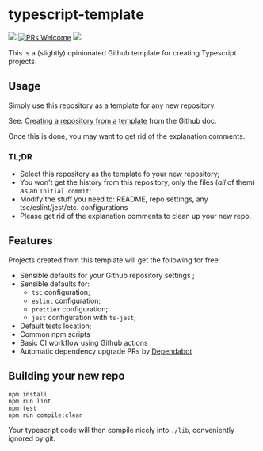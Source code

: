 # typescript-template

[![](https://github.com/johnmartel/typescript-template/workflows/Build%20and%20test/badge.svg)](https://github.com/johnmartel/typescript-template/actions?query=workflow%3A%22Build+and+test%22)
[![PRs Welcome](https://img.shields.io/badge/PRs-welcome-brightgreen.svg?style=flat-square)](http://makeapullrequest.com)
[![](https://api.dependabot.com/badges/status?host=github&repo=johnmartel/typescript-template)](https://dependabot.com)

This is a (slightly) opinionated Github template for creating Typescript projects. 


## Usage

Simply use this repository as a template for any new repository.

See: [Creating a repository from a template](https://help.github.com/en/github/creating-cloning-and-archiving-repositories/creating-a-repository-from-a-template) from the Github doc.

Once this is done, you may want to get rid of the explanation comments.

### TL;DR

- Select this repository as the template fo your new repository;
- You won't get the history from this repository, only the files (*all* of them) as an `Initial commit`;
- Modify the stuff you need to: README, repo settings, any tsc/eslint/jest/etc. configurations
- Please get rid of the explanation comments to clean up your new repo.


## Features

Projects created from this template will get the following for free:

- Sensible defaults for your Github repository settings ;
- Sensible defaults for:
  - `tsc` configuration;
  - `eslint` configuration;
  - `prettier` configuration;
  - `jest` configuration with `ts-jest`;
- Default tests location;
- Common npm scripts
- Basic CI workflow using Github actions
- Automatic dependency upgrade PRs by [Dependabot](https://dependabot.com)


## Building your new repo

```shell script
npm install
npm run lint
npm test
npm run compile:clean
```

Your typescript code will then compile nicely into `./lib`, conveniently ignored by git.
